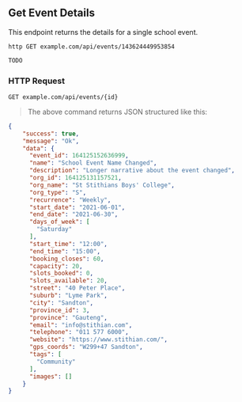 ## Get Event Details
This endpoint returns the details for a single school event.
 
```shell
http GET example.com/api/events/143624449953854
```

```javascript
TODO
```

### HTTP Request

`GET example.com/api/events/{id}`

> The above command returns JSON structured like this:

```json
{
    "success": true,
    "message": "Ok",
    "data": {
      "event_id": 164125152636999,
      "name": "School Event Name Changed",
      "description": "Longer narrative about the event changed",
      "org_id": 164125131157521,
      "org_name": "St Stithians Boys' College",
      "org_type": "S",
      "recurrence": "Weekly",
      "start_date": "2021-06-01",
      "end_date": "2021-06-30",
      "days_of_week": [
        "Saturday"
      ],
      "start_time": "12:00",
      "end_time": "15:00",
      "booking_closes": 60,
      "capacity": 20,
      "slots_booked": 0,
      "slots_available": 20,
      "street": "40 Peter Place",
      "suburb": "Lyme Park",
      "city": "Sandton",
      "province_id": 3,
      "province": "Gauteng",
      "email": "info@stithian.com",
      "telephone": "011 577 6000",
      "website": "https://www.stithian.com/",
      "gps_coords": "W299+47 Sandton",
      "tags": [
        "Community"
      ],
      "images": []
    }
}
```
